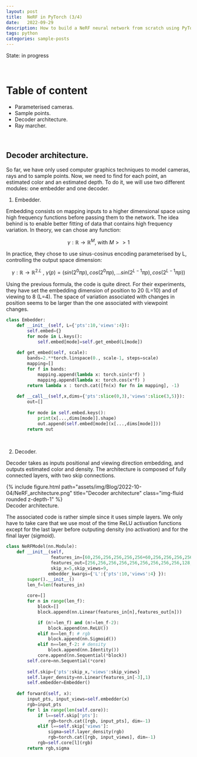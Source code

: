 ```yaml
---
layout: post
title:  NeRF in PyTorch (3/4)
date:   2022-09-29
description: How to build a NeRF neural network from scratch using PyTorch.
tags: python
categories: sample-posts
---
```


State: in progress

<p> <br> </p>

# Table of content

* Parameterised cameras.
* Sample points.
* Decoder architecture.
* Ray marcher.

<p> <br> </p>

## Decoder architecture.

So far, we have only used computer graphics techniques to model cameras, rays and to sample
points. Now, we need to find for each point, an estimated color and an estimated depth.
To do it, we will use two different modules: one embedder and one decoder.

1. Embedder.

Embedding consists on mapping inputs to a higher dimensional space 
using high frequency functions before passing them to the network. The idea behind is to
enable better fitting of data that contains high frequency variation. In theory,
we can chose any function:

$$\gamma : \mathbb{R} \rightarrow \mathbb{R}^{M} \text{, with } M>>1 $$ 

In practice, they chose to use sinus-cosinus encoding parameterised by L, 
controlling the output space dimension:

$$\gamma : \mathbb{R} \rightarrow \mathbb{R}^{2.L} \text{ , } \gamma(p)=(sin(2^0\pi p), cos(2^0\pi p), ... sin(2^{L-1}\pi p), cos(2^{L-1}\pi p))$$

Using the previous formula, the code is quite direct. For their experiments, they 
have set the embedding dimension of position to 20 (L=10) and of viewing to 8 (L=4).
The space of variation associated with changes in position seems to be larger than the one
associated with viewpoint changes.

```python 
class Embedder:
    def __init__(self, L={'pts':10,'views':4}):    
        self.embed={}
        for mode in L.keys():
            self.embed[mode]=self.get_embed(L[mode])
    
    def get_embed(self, scale):
        bands=2.**torch.linspace(0., scale-1, steps=scale)
        mapping=[]
        for f in bands:
            mapping.append(lambda x: torch.sin(x*f) )
            mapping.append(lambda x: torch.cos(x*f) )
        return lambda x : torch.cat([fn(x) for fn in mapping], -1)
        
    def __call__(self,x,dims={'pts':slice(0,3),'views':slice(3,5)}):
        out=[]
        
        for mode in self.embed.keys():
            print(x[...,dims[mode]].shape)
            out.append(self.embed[mode](x[...,dims[mode]]))            
        return out
```

<p> <br> </p>

2. Decoder.

Decoder takes as inputs positional and viewing direction embedding, and outputs estimated
color and density. The architecture is composed of fully connected layers, with 
two skip connections.

<div class="row">
    <div class="col-sm mt-3 mt-md-0">
        {% include figure.html path="assets/img/Blog/2022-10-04/NeRF_architecture.png" title="Decoder architecture" class="img-fluid rounded z-depth-1" %}
    </div>
</div>
<div class="caption">
    Decoder architecture.
</div>

The associated code is rather simple since it uses simple layers. We only have to take 
care that we use most of the time ReLU activation functions except for the last layer before 
outputing density (no activation) and for the final layer (sigmoid).

```python 
class NeRFModel(nn.Module):
    def __init__(self,
                 features_in=[60,256,256,256,256,256+60,256,256,256,256+16,128], 
                 features_out=[256,256,256,256,256,256,256,256,256,128,3],
                 skip_x=5,skip_views=9,
                embedder_kwargs={'L':{'pts':10,'views':4} }):
        super().__init__()
        len_f=len(features_in)
        
        core=[]
        for n in range(len_f):
            block=[]
            block.append(nn.Linear(features_in[n],features_out[n]))

            if (n!=len_f) and (n!=len_f-2):
                block.append(nn.ReLU())
            elif n==len_f: # rgb
                block.append(nn.Sigmoid())
            elif n==len_f-2: # density
                block.append(nn.Identity())
            core.append(nn.Sequential(*block))
        self.core=nn.Sequential(*core)
        
        self.skip={'pts':skip_x,'views':skip_views}
        self.layer_density=nn.Linear(features_in[-3],1)
        self.embedder=Embedder()
        
    def forward(self, x):
        input_pts, input_views=self.embedder(x)
        rgb=input_pts
        for l in range(len(self.core)):
            if l==self.skip['pts']:
                rgb=torch.cat([rgb, input_pts], dim=-1)
            elif l==self.skip['views']:
                sigma=self.layer_density(rgb)
                rgb=torch.cat([rgb, input_views], dim=-1)
            rgb=self.core[l](rgb)
        return rgb,sigma
```